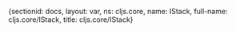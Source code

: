{sectionid: docs, layout: var, ns: cljs.core, name: IStack, full-name: cljs.core/IStack,
  title: cljs.core/IStack}
